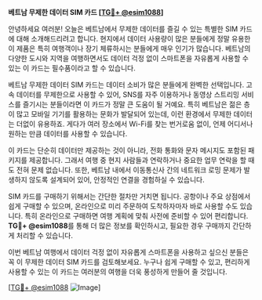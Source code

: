 **베트남 무제한 데이터 SIM 카드 [[TG💪+ @esim1088](https://t.me/s/esim1088)]**

안녕하세요 여러분! 오늘은 베트남에서 무제한 데이터를 즐길 수 있는 특별한 SIM 카드에 대해 소개해드리려고 합니다. 현지에서 데이터 사용량이 많은 분들에게 정말 유용한 이 제품은 특히 여행객이나 장기 체류하시는 분들에게 매우 인기가 많습니다. 베트남의 다양한 도시와 지역을 여행하면서도 데이터 걱정 없이 스마트폰을 자유롭게 사용할 수 있는 이 카드는 필수품이라고 할 수 있습니다.

베트남 무제한 데이터 SIM 카드는 데이터 소비가 많은 분들에게 완벽한 선택입니다. 고속 데이터를 무제한으로 사용할 수 있어, SNS를 자주 이용하거나 동영상 스트리밍 서비스를 즐기시는 분들이라면 이 카드가 정말 큰 도움이 될 거예요. 특히 베트남은 젊은 층이 많고 모바일 기기를 활용하는 문화가 발달되어 있는데, 이런 환경에서 무제한 데이터는 더없이 유용하죠. 게다가 여러 장소에서 Wi-Fi를 찾는 번거로움 없이, 언제 어디서나 원하는 만큼 데이터를 사용할 수 있습니다.

이 카드는 단순히 데이터만 제공하는 것이 아니라, 전화 통화와 문자 메시지도 포함된 패키지를 제공합니다. 그래서 여행 중 현지 사람들과 연락하거나 중요한 업무 연락을 할 때도 전혀 문제 없습니다. 또한, 베트남 내에서 이동통신사 간의 네트워크 로밍 문제가 발생하지 않도록 설계되어 있어, 안정적인 연결을 경험하실 수 있습니다.

SIM 카드를 구매하기 위해서는 간단한 절차만 거치면 됩니다. 공항이나 주요 상점에서 쉽게 구매할 수 있으며, 온라인으로 미리 주문하여 도착하자마자 바로 사용할 수도 있습니다. 특히 온라인으로 구매하면 여행 계획에 맞춰 사전에 준비할 수 있어 편리합니다. **TG💪+ @esim1088**를 통해 더 많은 정보를 확인하시고, 필요한 경우 구매까지 간단하게 처리할 수 있습니다.

이번 베트남 여행에서 데이터 걱정 없이 자유롭게 스마트폰을 사용하고 싶으신 분들은 꼭 이 무제한 데이터 SIM 카드를 검토해보세요. 누구나 쉽게 구매할 수 있고, 편리하게 사용할 수 있는 이 카드는 여러분의 여행을 더욱 풍성하게 만들어 줄 것입니다.

[[TG💪+ @esim1088](https://t.me/s/esim1088) ![Image](https://i.postimg.cc/Y0z9fWf4/image.png)]